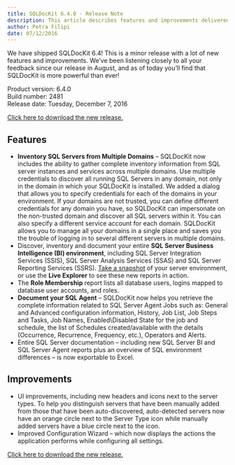 ```yaml
---
title: SQLDocKit 6.4.0 - Release Note
description: This article describes features and improvements delivered in SQLDocKit 6.4.0
author: Petra Filipi
date: 07/12/2016
---
```


We have shipped SQLDocKit 6.4! This is a minor release with a lot of new features and improvements.
We’ve been listening closely to all your feedback since our release in August, and as of today you’ll find that SQLDocKit is more powerful than ever!

Product version: 6.4.0  
Build number: 2481  
Release date: Tuesday, December 7, 2016

[Click here to download the new release.](https://www.syskit.com/products/sql-manager/download)

## Features
* __Inventory SQL Servers from Multiple Domains__ – SQLDocKit now includes the ability to gather complete inventory information from SQL server instances and services across multiple domains. Use multiple credentials to discover all running SQL Servers in any domain, not only in the domain in which your SQLDocKit is installed. We added a dialog that allows you to specify credentials for each of the domains in your environment. If your domains are not trusted, you can define different credentials for any domain you have, so SQLDocKit can impersonate on the non-trusted domain and discover all SQL servers within it. You can also specify a different service account for each domain. SQLDocKit allows you to manage all your domains in a single place and saves you the trouble of logging in to several different servers in multiple domains.
* Discover, inventory and document your entire __SQL Server Business Intelligence (BI) environment__, including SQL Server Integration Services (SSIS), SQL Server Analysis Services (SSAS) and SQL Server Reporting Services (SSRS). [Take a snapshot](#internal/how-to/server-environment-snapshots/take-manual-snapshots) of your server environment, or use the __Live Explorer__ to see these new reports in action.
* The __Role Membership__ report lists all database users, logins mapped to database user accounts, and roles.
* __Document your SQL Agent__ – SQLDocKit now helps you retrieve the complete information related to SQL Server Agent Jobs such as: General and Advanced configuration information, History, Job List, Job Steps and Tasks, Job Names, Enabled\Disabled State for the job and schedule, the list of Schedules created/available with the details (Occurrence, Recurrence, Frequency, etc.), Operators and Alerts.
* Entire SQL Server documentation – including new SQL Server BI and SQL Server Agent reports plus an overview of SQL environment differences – is now exportable to Excel.

## Improvements
* UI improvements, including new headers and icons next to the server types. To help you distinguish servers that have been manually added from those that have been auto-discovered, auto-detected servers now have an orange circle next to the Server Type icon while manually added servers have a blue circle next to the icon.
* Improved Configuration Wizard – which now displays the actions the application performs while configuring all settings.

[Click here to download the new release.](https://www.syskit.com/products/sql-manager/download)
